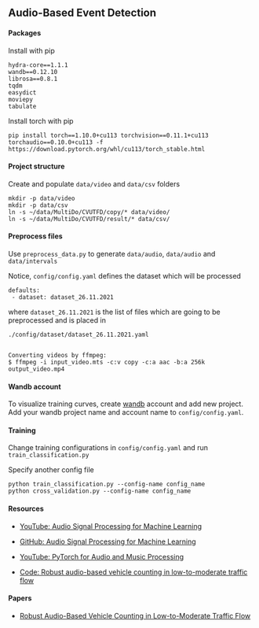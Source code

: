 ## Audio-Based Event Detection

#### Packages

Install with pip
```
hydra-core==1.1.1
wandb==0.12.10
librosa==0.8.1
tqdm
easydict
moviepy
tabulate
```

Install torch with pip
```
pip install torch==1.10.0+cu113 torchvision==0.11.1+cu113 torchaudio==0.10.0+cu113 -f https://download.pytorch.org/whl/cu113/torch_stable.html
```


#### Project structure

Create and populate `data/video` and `data/csv` folders
```
mkdir -p data/video
mkdir -p data/csv
ln -s ~/data/MultiDo/CVUTFD/copy/* data/video/
ln -s ~/data/MultiDo/CVUTFD/result/* data/csv/
```

#### Preprocess files

Use `preprocess_data.py` to generate `data/audio`, `data/audio` and `data/intervals` 

Notice, `config/config.yaml` defines the dataset which will be processed

```
defaults:
 - dataset: dataset_26.11.2021 
```

where `dataset_26.11.2021` is the list of files which are going to be preprocessed and is placed in

```
./config/dataset/dataset_26.11.2021.yaml
````

```

Converting videos by ffmpeg:
$ ffmpeg -i input_video.mts -c:v copy -c:a aac -b:a 256k output_video.mp4
````


#### Wandb account

To visualize training curves, create [wandb](https://wandb.ai/) account and add new project. Add your wandb project name and account name to `config/config.yaml`.

#### Training

Change training configurations in `config/config.yaml` and run `train_classification.py`

Specify another config file
```
python train_classification.py --config-name config_name
python cross_validation.py --config-name config_name
```

#### Resources

* [YouTube: Audio Signal Processing for Machine Learning](https://www.youtube.com/playlist?list=PL-wATfeyAMNqIee7cH3q1bh4QJFAaeNv0)

* [GitHub: Audio Signal Processing for Machine Learning](https://github.com/musikalkemist/AudioSignalProcessingForML)

* [YouTube: PyTorch for Audio and Music Processing](https://www.youtube.com/playlist?list=PL-wATfeyAMNoirN4idjev6aRu8ISZYVWm)

* [Code: Robust audio-based vehicle counting in low-to-moderate traffic flow](http://cmp.felk.cvut.cz/data/audio_vc/)

#### Papers

* [Robust Audio-Based Vehicle Counting in Low-to-Moderate Traffic Flow](https://arxiv.org/pdf/2010.11716.pdf)